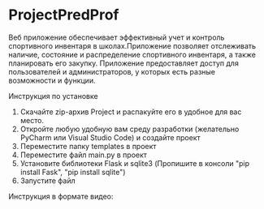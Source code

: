 # ProjectPredProf

Веб приложение обеспечивает эффективный учет и контроль спортивного инвентаря в школах.Приложение позволяет отслеживать наличие, состояние и распределение спортивного инвентаря, а также планировать его закупку. Приложение предоставляет доступ для пользователей и администраторов, у которых есть разные возможности и функции.

Инструкция по установке
  1) Скачайте zip-архив Project и распакуйте его в удобное для вас место.
  2) Откройте любую удобную вам среду разработки (желательно PyCharm или Visual Studio Code) и создайте проект
  3) Переместите папку templates в проект
  4) Переместите файл main.py в проект
  5) Установите библиотеки Flask и sqlite3 (Пропишите в консоли "pip install Fask", "pip install sqlite")
  6) Запустите файл

Инструкция в формате видео: 
